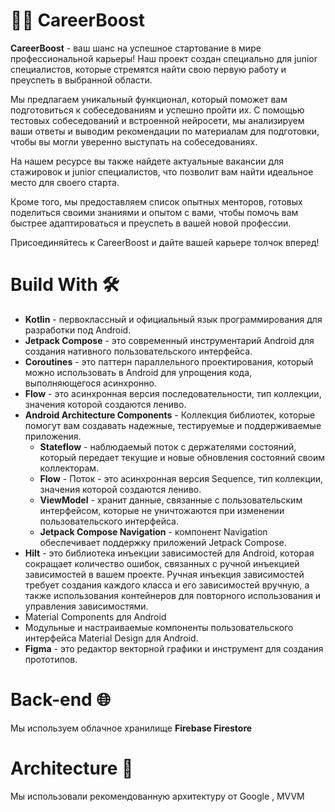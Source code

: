 # 👨‍🎓 CareerBoost
__CareerBoost__ - ваш шанс на успешное стартование в мире профессиональной карьеры! Наш проект создан специально для junior специалистов, которые стремятся найти свою первую работу и преуспеть в выбранной области.

Мы предлагаем уникальный функционал, который поможет вам подготовиться к собеседованиям и успешно пройти их. С помощью тестовых собеседований и встроенной нейросети, мы анализируем ваши ответы и выводим рекомендации по материалам для подготовки, чтобы вы могли уверенно выступать на собеседованиях.

На нашем ресурсе вы также найдете актуальные вакансии для стажировок и junior специалистов, что позволит вам найти идеальное место для своего старта.

Кроме того, мы предоставляем список опытных менторов, готовых поделиться своими знаниями и опытом с вами, чтобы помочь вам быстрее адаптироваться и преуспеть в вашей новой профессии.

Присоединяйтесь к CareerBoost и дайте вашей карьере толчок вперед!

# Build With 🛠️
* **Kotlin** - первоклассный и официальный язык программирования для разработки под Android.
* **Jetpack Compose** - это современный инструментарий Android для создания нативного пользовательского интерфейса.
* **Coroutines** -  это паттерн параллельного проектирования, который можно использовать в Android для упрощения кода, выполняющегося асинхронно.
* **Flow** - это асинхронная версия последовательности, тип коллекции, значения которой создаются лениво.
* **Android Architecture Components** - Коллекция библиотек, которые помогут вам создавать надежные, тестируемые и поддерживаемые приложения.
   * **Stateflow** - наблюдаемый поток с держателями состояний, который передает текущие и новые обновления состояний своим коллекторам.
   * **Flow** - Поток - это асинхронная версия Sequence, тип коллекции, значения которой создаются лениво.
   * **ViewModel** - хранит данные, связанные с пользовательским интерфейсом, которые не уничтожаются при изменении пользовательского интерфейса.
   * **Jetpack Compose Navigation** - компонент Navigation обеспечивает поддержку приложений Jetpack Compose.
* **Hilt** - это библиотека инъекции зависимостей для Android, которая сокращает количество ошибок, связанных с ручной инъекцией зависимостей в вашем проекте. Ручная инъекция зависимостей требует создания каждого класса и его зависимостей вручную, а также использования контейнеров для повторного использования и управления зависимостями.
* Material Components для Android
* Модульные и настраиваемые компоненты пользовательского интерфейса Material Design для Android.
* **Figma** - это редактор векторной графики и инструмент для создания прототипов.
# Back-end 🌐 
Мы используем облачное хранилище **Firebase Firestore**
# Architecture 📐
Мы использовали рекомендованную архитектуру от Google , MVVM